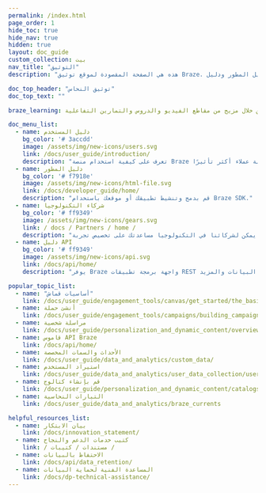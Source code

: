 ```yaml
---
permalink: /index.html
page_order: 1
hide_toc: true
hide_nav: true
hidden: true
layout: doc_guide
custom_collection: بيت
nav_title: "التوثيق"
description: "هذه هي الصفحة المقصودة لموقع توثيق Braze. هنا ، يمكنك العثور على ارتباطات إلى دليل المستخدم ودليل المطور ودليل API ووثائق شركاء التكنولوجيا ومقالات المساعدة. يمكنك أيضًا العثور على روابط سريعة إلى روابط مفيدة ومقالات شائعة."

doc_top_header: "توثيق النحاس"
doc_top_text: ""

braze_learning: شرح المصطلحات والمفاهيم الفنية من خلال مزيج من مقاطع الفيديو والدروس والتمارين التفاعلية.

doc_menu_list:
  - name: دليل المستخدم
    bg_color: '# 3accdd'
    image: /assets/img/new-icons/users.svg
    link: /docs/user_guide/introduction/
    description: "تعرف على كيفية استخدام منصة Braze لتعزيز تجربة عملاء أكثر تأثيرًا."
  - name: دليل المطور
    bg_color: '# f7918e'
    image: /assets/img/new-icons/html-file.svg
    link: /docs/developer_guide/home/
    description: "قم بدمج وتنشيط تطبيقك أو موقعك باستخدام Braze SDK."
  - name: شركاء التكنولوجيا
    bg_color: '# ff9349'
    image: /assets/img/new-icons/gears.svg
    link: / docs / Partners / home /
    description: "يمكن لشركائنا في التكنولوجيا مساعدتك على تخصيص تجربة Braze وعلاقات العملاء."
  - name: دليل API
    bg_color: '# ff9349'
    image: /assets/img/new-icons/api.svg
    link: /docs/api/home/
    description: "يوفر Braze واجهة برمجة تطبيقات REST عالية الأداء للسماح لك بتتبع المستخدمين وإرسال الرسائل وتصدير البيانات والمزيد."

popular_topic_list:
  - name: "أساسيات قماش"
    link: /docs/user_guide/engagement_tools/canvas/get_started/the_basics/
  - name: أنشئ حملة
    link: /docs/user_guide/engagement_tools/campaigns/building_campaigns/creating_campaign/
  - name: مراسلة شخصية
    link: /docs/user_guide/personalization_and_dynamic_content/overview/
  - name: قاموس API Braze
    link: /docs/api/home/
  - name: الأحداث والسمات المخصصة
    link: /docs/user_guide/data_and_analytics/custom_data/
  - name: استيراد المستخدم
    link: /docs/user_guide/data_and_analytics/user_data_collection/user_import/
  - name: قم بإنشاء كتالوج
    link: /docs/user_guide/personalization_and_dynamic_content/catalogs
  - name: التيارات النحاسية
    link: /docs/user_guide/data_and_analytics/braze_currents

helpful_resources_list:
  - name: بيان الابتكار
    link: /docs/innovation_statement/
  - name: كتيب خدمات الدعم والنجاح
    link: / مستندات / كتيبات /
  - name: الاحتفاظ بالبيانات
    link: /docs/api/data_retention/
  - name: المساعدة الفنية لحماية البيانات
    link: /docs/dp-technical-assistance/
---
```

